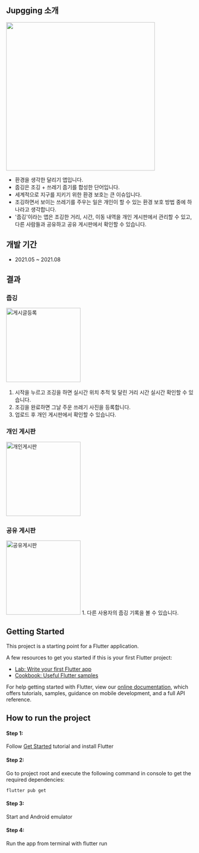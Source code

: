 ## Jupgging 소개
<img width="400" src="https://user-images.githubusercontent.com/66191091/139772465-1c877353-4ed6-49f0-a63e-d5ace593d945.jpg">

- 환경을 생각한 달리기 앱입니다.
- 줍깅은 조깅 + 쓰레기 줍기를 합성한 단어입니다.
- 세계적으로 지구를 지키기 위한 환경 보호는 큰 이슈입니다.
- 조깅하면서 보이는 쓰레기를 주우는 일은 개인이 할 수 있는 환경 보호 방법 중에 하나라고 생각합니다.
- '줍깅'이라는 앱은 조깅한 거리, 시간, 이동 내역을 개인 게시판에서 관리할 수 있고, 다른 사람들과 공유하고 공유 게시판에서 확인할 수 있습니다.

## 개발 기간
- 2021.05 ~ 2021.08

## 결과
### 줍깅
<img width="200" alt="게시글등록" src="https://user-images.githubusercontent.com/59560592/133100044-fe58f7bf-1aa3-4edd-bf01-3a64fd10608c.gif">&nbsp;&nbsp;
1. 시작을 누르고 조깅을 하면 실시간 위치 추적 및 달린 거리 시간 실시간 확인할 수 있습니다.
2. 조깅을 완료하면 그날 주운 쓰레기 사진을 등록합니다.
3. 업로드 후 개인 게시판에서 확인할 수 있습니다.

### 개인 게시판
<img width="200" alt="개인게시판" src="https://user-images.githubusercontent.com/59560592/133099540-3e173166-d7ce-4293-a860-1b03ebad9ccc.png">&nbsp;&nbsp;

### 공유 게시판
<img width="200" alt="공유게시판" src="https://user-images.githubusercontent.com/59560592/133100294-22867263-d661-42dd-be0a-86ab1e8fece8.gif">
1. 다른 사용자의 줍깅 기록을 볼 수 있습니다.

## Getting Started

This project is a starting point for a Flutter application.

A few resources to get you started if this is your first Flutter project:

- [Lab: Write your first Flutter app](https://flutter.dev/docs/get-started/codelab)
- [Cookbook: Useful Flutter samples](https://flutter.dev/docs/cookbook)

For help getting started with Flutter, view our
[online documentation](https://flutter.dev/docs), which offers tutorials,
samples, guidance on mobile development, and a full API reference.


## How to run the project
#### Step 1:
Follow [Get Started](https://flutter.dev/docs/get-started/install) tutorial and install Flutter
#### Step 2: 
Go to project root and execute the following command in console to get the required dependencies:
~~~
flutter pub get
~~~
#### Step 3: 
Start and Android emulator
#### Step 4:
Run the app from terminal with flutter run
<br>
<br>
<br>
